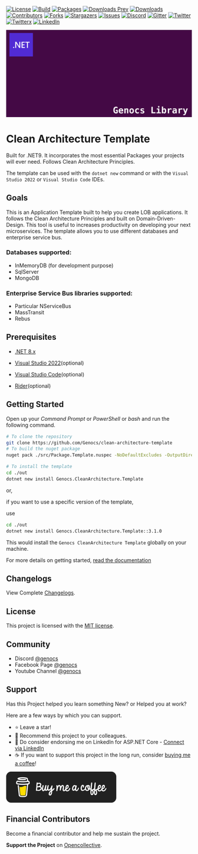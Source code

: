 <!-- PROJECT SHIELDS -->
[![License][license-shield]][license-url]
[![Build][build-shield]][build-url]
[![Packages][package-shield]][package-url]
[![Downloads Prev][downloads-prev-shield]][downloads-prev-url]
[![Downloads][downloads-shield]][downloads-url]
[![Contributors][contributors-shield]][contributors-url]
[![Forks][forks-shield]][forks-url]
[![Stargazers][stars-shield]][stars-url]
[![Issues][issues-shield]][issues-url]
[![Discord][discord-shield]][discord-url]
[![Gitter][gitter-shield]][gitter-url]
[![Twitter][twitter-shield]][twitter-url]
[![Twitterx][twitterx-shield]][twitterx-url]
[![LinkedIn][linkedin-shield]][linkedin-url]

[license-shield]: https://img.shields.io/github/license/Genocs/clean-architecture-template?color=2da44e&style=flat-square
[license-url]: https://github.com/Genocs/clean-architecture-template/blob/main/LICENSE
[build-shield]: https://github.com/Genocs/clean-architecture-template/actions/workflows/build_and_test.yml/badge.svg?branch=main
[build-url]: https://github.com/Genocs/clean-architecture-template/actions/workflows/build_and_test.yml
[downloads-prev-shield]: https://img.shields.io/nuget/dt/Genocs.CleanArchitectureTemplate.svg?color=2da44e&label=downloads%20prev&logo=nuget
[downloads-prev-url]: https://www.nuget.org/packages/Genocs.CleanArchitectureTemplate
[package-shield]: https://img.shields.io/badge/nuget-v.3.1.0-blue?&label=latests&logo=nuget
[package-url]: https://github.com/Genocs/clean-architecture-template/actions/workflows/build_and_test.yml
[downloads-shield]: https://img.shields.io/nuget/dt/Genocs.CleanArchitecture.Template.svg?color=2da44e&label=downloads&logo=nuget
[downloads-url]: https://www.nuget.org/packages/Genocs.CleanArchitecture.Template
[contributors-shield]: https://img.shields.io/github/contributors/Genocs/clean-architecture-template.svg?style=flat-square
[contributors-url]: https://github.com/Genocs/clean-architecture-template/graphs/contributors
[forks-shield]: https://img.shields.io/github/forks/Genocs/clean-architecture-template?style=flat-square
[forks-url]: https://github.com/Genocs/clean-architecture-template/network/members
[stars-shield]: https://img.shields.io/github/stars/Genocs/clean-architecture-template.svg?style=flat-square
[stars-url]: https://img.shields.io/github/stars/Genocs/clean-architecture-template?style=flat-square
[issues-shield]: https://img.shields.io/github/issues/Genocs/clean-architecture-template?style=flat-square
[issues-url]: https://github.com/Genocs/clean-architecture-template/issues
[discord-shield]: https://img.shields.io/discord/1106846706512953385?color=%237289da&label=Discord&logo=discord&logoColor=%237289da&style=flat-square
[discord-url]: https://discord.com/invite/fWwArnkV
[gitter-shield]: https://img.shields.io/badge/chat-on%20gitter-blue.svg
[gitter-url]: https://gitter.im/genocs/
[twitter-shield]: https://img.shields.io/twitter/follow/genocs?color=1DA1F2&label=Twitter&logo=Twitter&style=flat-square
[twitter-url]: https://twitter.com/genocs
[linkedin-shield]: https://img.shields.io/badge/-LinkedIn-black.svg?style=flat-square&logo=linkedin&colorB=555
[linkedin-url]: https://www.linkedin.com/in/giovanni-emanuele-nocco-b31a5169/
[twitterx-shield]: https://img.shields.io/twitter/url/https/twitter.com/genocs.svg?style=social
[twitterx-url]: https://twitter.com/genocs

[![logo](https://raw.githubusercontent.com/Genocs/clean-architecture-template/main/assets/genocs-library-logo.png "logo")](https://github.com/Genocs/clean-architecture-template)


# Clean Architecture Template 
Built for .NET9. It incorporates the most essential Packages your projects will ever need. Follows Clean Architecture Principles.

The template can be used with the `dotnet new` command or with the `Visual Studio 2022` or `Visual Studio Code` IDEs.

## Goals

This is an Application Template built to help you create LOB applications. It follows the Clean Architecture Principles and built on Domain-Driven-Design. This tool is useful to increases productivity on developing your next microservices.
The template allows you to use different databases and enterprise service bus.

### Databases supported:
- InMemoryDB (for development purpose)
- SqlServer
- MongoDB


### Enterprise Service Bus libraries supported:
- Particular NServiceBus
- MassTransit
- Rebus

## Prerequisites
- [.NET 8.x](https://dotnet.microsoft.com/download/dotnet/8.0)

- [Visual Studio 2022](https://visualstudio.microsoft.com/vs/preview/vs2022/)(optional)
- [Visual Studio Code](https://code.visualstudio.com/download)(optional)
- [Rider](https://www.jetbrains.com/rider/)(optional)


## Getting Started

Open up your *Command Prompt* or *PowerShell* or *bash* and run the following command.

``` bash
# To clone the repository
git clone https://github.com/Genocs/clean-architecture-template
# To build the nuget package
nuget pack ./src/Package.Template.nuspec -NoDefaultExcludes -OutputDirectory ./out -Version 3.1.0
```


``` bash
# To install the template
cd ./out
dotnet new install Genocs.CleanArchitecture.Template
```

or, 

if you want to use a specific version of the template, 

use

``` bash
cd ./out
dotnet new install Genocs.CleanArchitecture.Template::3.1.0
```

This would install the `Genocs CleanArchitecture Template` globally on your machine.

For more details on getting started, [read the documentation](https://genocs-blog.netlify.app/library/)

## Changelogs

View Complete [Changelogs](https://github.com/Genocs/clean-architecture-template/blob/main/CHANGELOGS.md).

## License

This project is licensed with the [MIT license](LICENSE).


## Community

- Discord [@genocs](https://discord.com/invite/fWwArnkV)
- Facebook Page [@genocs](https://facebook.com/Genocs)
- Youtube Channel [@genocs](https://youtube.com/c/genocs)

## Support

Has this Project helped you learn something New? or Helped you at work?

Here are a few ways by which you can support.

- ⭐ Leave a star!
- 🥇 Recommend this project to your colleagues.
- 🦸 Do consider endorsing me on LinkedIn for ASP.NET Core - [Connect via LinkedIn](https://www.linkedin.com/in/giovanni-emanuele-nocco-b31a5169/) 
- ☕ If you want to support this project in the long run, consider [buying me a coffee](https://www.buymeacoffee.com/genocs)!
  

[![buy-me-a-coffee](https://raw.githubusercontent.com/Genocs/clean-architecture-template/main/assets/buy-me-a-coffee.png "buy me a coffee")](https://www.buymeacoffee.com/genocs)


## Financial Contributors

Become a financial contributor and help me sustain the project.

**Support the Project** on [Opencollective](https://opencollective.com/genocs).

